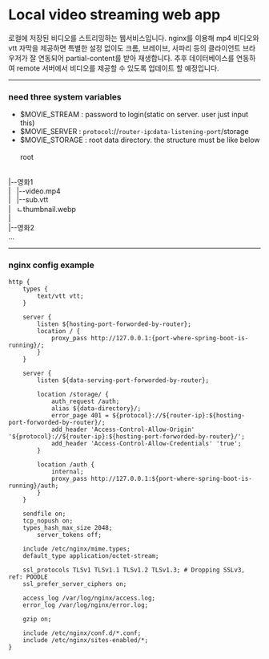 # Local video streaming web app
로컬에 저장된 비디오를 스트리밍하는 웹서비스입니다. nginx를 이용해
 mp4 비디오와 vtt 자막을 제공하면 특별한 설정 없이도 크롬, 브레이브,
 사파리 등의 클라이언트 브라우저가 잘 연동되어 partial-content를
 받아 재생합니다. 추후 데이터베이스를 연동하여 remote 서버에서
 비디오를 제공할 수 있도록 업데이트 할 예정입니다.

---
### need three system variables
- $MOVIE_STREAM : password to login(static on server. user just input this)
- $MOVIE_SERVER : `protocol`://`router-ip`:`data-listening-port`/storage
- $MOVIE_STORAGE : root data directory. the structure must be like below
  <br><br>
root
<br>
|--영화1
<br>
|&nbsp;&nbsp;&nbsp;|--video.mp4
<br>
|&nbsp;&nbsp;&nbsp;|--sub.vtt
<br>
|&nbsp;&nbsp;&nbsp;ㄴthumbnail.webp
<br>
|
<br>
|--영화2
<br>
...

---

### nginx config example
```nginx
http {
	types {
		text/vtt vtt;
	}

	server {
		listen ${hosting-port-forworded-by-router};
		location / {
			proxy_pass http://127.0.0.1:{port-where-spring-boot-is-running}/;
		}
	}

	server {
		listen ${data-serving-port-forworded-by-router};

		location /storage/ {
			auth_request /auth;
			alias ${data-directory}/;
			error_page 401 = ${protocol}://${router-ip}:${hosting-port-forworded-by-router}/;
			add_header 'Access-Control-Allow-Origin' '${protocol}://${router-ip}:${hosting-port-forworded-by-router}/';
			add_header 'Access-Control-Allow-Credentials' 'true';
		}

		location /auth {
			internal;
			proxy_pass http://127.0.0.1:${port-where-spring-boot-is-running}/auth;
		}
	}

	sendfile on;
	tcp_nopush on;
	types_hash_max_size 2048;
        server_tokens off;

	include /etc/nginx/mime.types;
	default_type application/octet-stream;

	ssl_protocols TLSv1 TLSv1.1 TLSv1.2 TLSv1.3; # Dropping SSLv3, ref: POODLE
	ssl_prefer_server_ciphers on;

	access_log /var/log/nginx/access.log;
	error_log /var/log/nginx/error.log;

	gzip on;
	
	include /etc/nginx/conf.d/*.conf;
	include /etc/nginx/sites-enabled/*;
}
```